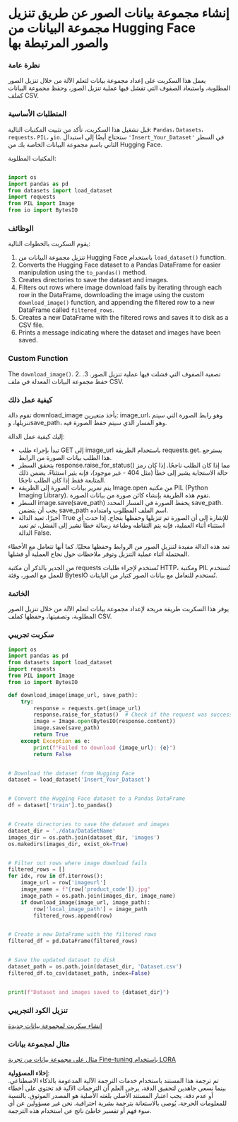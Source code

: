 # إنشاء مجموعة بيانات الصور عن طريق تنزيل مجموعة البيانات من Hugging Face والصور المرتبطة بها

### نظرة عامة

يعمل هذا السكربت على إعداد مجموعة بيانات لتعلم الآلة من خلال تنزيل الصور المطلوبة، واستبعاد الصفوف التي تفشل فيها عملية تنزيل الصور، وحفظ مجموعة البيانات كملف CSV.

### المتطلبات الأساسية

قبل تشغيل هذا السكربت، تأكد من تثبيت المكتبات التالية: `Pandas`، `Datasets`، `requests`، `PIL`، و`io`. ستحتاج أيضًا إلى استبدال `'Insert_Your_Dataset'` في السطر الثاني باسم مجموعة البيانات الخاصة بك من Hugging Face.

المكتبات المطلوبة:

```python

import os
import pandas as pd
from datasets import load_dataset
import requests
from PIL import Image
from io import BytesIO
```

### الوظائف

يقوم السكربت بالخطوات التالية:

1. تنزيل مجموعة البيانات من Hugging Face باستخدام `load_dataset()` function.
2. Converts the Hugging Face dataset to a Pandas DataFrame for easier manipulation using the `to_pandas()` method.
3. Creates directories to save the dataset and images.
4. Filters out rows where image download fails by iterating through each row in the DataFrame, downloading the image using the custom `download_image()` function, and appending the filtered row to a new DataFrame called `filtered_rows`.
5. Creates a new DataFrame with the filtered rows and saves it to disk as a CSV file.
6. Prints a message indicating where the dataset and images have been saved.

### Custom Function

The `download_image()`.
2. تصفية الصفوف التي فشلت فيها عملية تنزيل الصور.
3. حفظ مجموعة البيانات المعدلة في ملف CSV.

### كيفية عمل ذلك

تقوم دالة download_image بأخذ متغيرين: image_url، وهو رابط الصورة التي سيتم تنزيلها، وsave_path، وهو المسار الذي سيتم حفظ الصورة فيه.

إليك كيفية عمل الدالة:

- تبدأ بإجراء طلب GET إلى image_url باستخدام الطريقة requests.get. يسترجع هذا الطلب بيانات الصورة من الرابط.
- يتحقق السطر response.raise_for_status() مما إذا كان الطلب ناجحًا. إذا كان رمز حالة الاستجابة يشير إلى خطأ (مثل 404 - غير موجود)، فإنه يثير استثناءً. يضمن ذلك المتابعة فقط إذا كان الطلب ناجحًا.
- يتم تمرير بيانات الصورة إلى الطريقة Image.open من مكتبة PIL (Python Imaging Library). تقوم هذه الطريقة بإنشاء كائن صورة من بيانات الصورة.
- السطر image.save(save_path) يحفظ الصورة في المسار المحدد save_path. يجب أن يتضمن save_path اسم الملف المطلوب وامتداده.
- أخيرًا، تعيد الدالة True للإشارة إلى أن الصورة تم تنزيلها وحفظها بنجاح. إذا حدث أي استثناء أثناء العملية، فإنه يتم التقاطه وطباعة رسالة خطأ تشير إلى الفشل، ثم تعيد الدالة False.

تعد هذه الدالة مفيدة لتنزيل الصور من الروابط وحفظها محليًا. كما أنها تتعامل مع الأخطاء المحتملة أثناء عملية التنزيل وتوفر ملاحظات حول نجاح العملية أو فشلها.

من الجدير بالذكر أن مكتبة requests تُستخدم لإجراء طلبات HTTP، ومكتبة PIL تُستخدم للعمل مع الصور، وفئة BytesIO تُستخدم للتعامل مع بيانات الصور كتيار من البايتات.

### الخاتمة

يوفر هذا السكربت طريقة مريحة لإعداد مجموعة بيانات لتعلم الآلة من خلال تنزيل الصور المطلوبة، وتصفيتها، وحفظها كملف CSV.

### سكربت تجريبي

```python
import os
import pandas as pd
from datasets import load_dataset
import requests
from PIL import Image
from io import BytesIO

def download_image(image_url, save_path):
    try:
        response = requests.get(image_url)
        response.raise_for_status()  # Check if the request was successful
        image = Image.open(BytesIO(response.content))
        image.save(save_path)
        return True
    except Exception as e:
        print(f"Failed to download {image_url}: {e}")
        return False


# Download the dataset from Hugging Face
dataset = load_dataset('Insert_Your_Dataset')


# Convert the Hugging Face dataset to a Pandas DataFrame
df = dataset['train'].to_pandas()


# Create directories to save the dataset and images
dataset_dir = './data/DataSetName'
images_dir = os.path.join(dataset_dir, 'images')
os.makedirs(images_dir, exist_ok=True)


# Filter out rows where image download fails
filtered_rows = []
for idx, row in df.iterrows():
    image_url = row['imageurl']
    image_name = f"{row['product_code']}.jpg"
    image_path = os.path.join(images_dir, image_name)
    if download_image(image_url, image_path):
        row['local_image_path'] = image_path
        filtered_rows.append(row)


# Create a new DataFrame with the filtered rows
filtered_df = pd.DataFrame(filtered_rows)


# Save the updated dataset to disk
dataset_path = os.path.join(dataset_dir, 'Dataset.csv')
filtered_df.to_csv(dataset_path, index=False)


print(f"Dataset and images saved to {dataset_dir}")
```

### تنزيل الكود التجريبي
[إنشاء سكربت لمجموعة بيانات جديدة](../../../../code/04.Finetuning/generate_dataset.py)

### مثال لمجموعة بيانات
[مثال على مجموعة بيانات من تجربة Fine-tuning باستخدام LORA](../../../../code/04.Finetuning/olive-ort-example/dataset/dataset-classification.json)

**إخلاء المسؤولية**:  
تم ترجمة هذا المستند باستخدام خدمات الترجمة الآلية المدعومة بالذكاء الاصطناعي. بينما نسعى جاهدين لتحقيق الدقة، يرجى العلم أن الترجمات الآلية قد تحتوي على أخطاء أو عدم دقة. يجب اعتبار المستند الأصلي بلغته الأصلية هو المصدر الموثوق. بالنسبة للمعلومات الحرجة، يُوصى بالاستعانة بترجمة بشرية احترافية. نحن غير مسؤولين عن أي سوء فهم أو تفسير خاطئ ناتج عن استخدام هذه الترجمة.